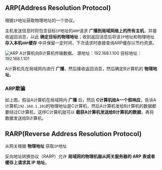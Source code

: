 ## ARP(Address Resolution Protocol)
根据`IP`地址获取物理地址的一个协议。

主机发送信息时将包含目标`IP`地址的`ARP`请求 **广播到局域网络上的所有主机**，并接收返回消息，以此 **确定目标的物理地址**；收到返回消息后将该`IP`地址和物理地址 **存入本机`ARP`缓存** 中并保留一定时间，下次请求时直接查询ARP缓存以节约资源。

![ARP](/assets/ARP.png)
A计算机向B计算机传输数据。
源地址：192.168.1.100
目标地址：192.168.1.101

A计算机先在局域网内进行 **广播**，然后接收返回消息，然后确定B计算机的 **物理地址**。

### ARP欺骗
如上图，假设A计算机在局域网内 **广播** 后，然后 **C计算机给A一个假响应**，告诉A计算机`192.168.1.101`的物理地址是C计算机，然后A计算机发给B计算机的数据都要经过C计算机，这样C计算机就可以 **截获A计算机发送给B计算机的数据**，再将数据发送给B计算机。

## RARP(Reverse Address Resolution Protocol)
从网关根据 **物理地址** 获取`IP`地址

反向地址转换协议（RARP）允许 **局域网的物理机器从网关服务器的 ARP 表或者缓存上请求其 IP 地址**。
